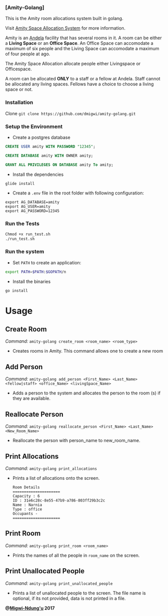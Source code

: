 
### [Amity-Golang]

This is the Amity room allocations system built in golang.

Visit [Amity Space Allocation System](http://andela-dmigwi.github.io/amity-space-allocation/) for more information.


Amity is an [Andela](http://andela.com) facility that has several rooms in it. A room can be
either a **Living Space** or an **Office Space**. An Office Space can accomodate a maximum of
six people and the Living Space can accomodate a maximum of four people at ago.  

The Amity Space Allocation allocate people either Livingspace or Officespace.  

A room can be allocated **ONLY** to a staff or a fellow at Andela. Staff cannot be allocated any living spaces.
 Fellows have a choice to choose a living space or not. 

### Installation
Clone `git clone https://github.com/dmigwi/amity-golang.git`

### Setup the Environment

 - Create a postgres database
 ```sql
 CREATE USER amity WITH PASSWORD "12345";

 CREATE DATABASE amity WITH OWNER amity;

 GRANT ALL PRIVILEGES ON DATABASE amity To amity;
 ```

 - Install the dependencies

 ```bash 
 glide install
 ```

 - Create a `.env` file in the root folder with following configuration:

 ```
export AG_DATABASE=amity
export AG_USER=amity
export AG_PASSWORD=12345
```

 
### Run the Tests

```bash
Chmod +x run_test.sh
./run_test.sh
```

### Run the system 

- Set `PATH` to create an application:

```bash
export PATH=$PATH:$GOPATH/n
```

- Install the binaries 

```bash
go install
```

# Usage
 
## Create Room
*Command:* `amity-golang create_room <room_name> <room_type>`  
 - Creates rooms in Amity. This command allows one to create a new room 

## Add Person
 *Command:* `amity-golang add_person <First_Name> <Last_Name> <fellow|staff> <office_Name> <livingSpace_Name>`  
 - Adds a person to the system and allocates the person to the room (s) if they are available.  

## Reallocate Person
 *Command:* `amity-golang reallocate_person <First_Name> <Last_Name> <New_Room_Name>`  
 - Reallocate the person with person_name to new_room_name.  

## Print Allocations
*Command:* `amity-golang print_allocations`  
 - Prints a list of allocations onto the screen. 
  
    ``Room Details``  
    ``=====================``  
    ``Capacity : 6``  
    ``ID : 31e6c28c-8e55-47b9-a786-803ff29b3c2c``  
    ``Name : Narnia``  
    ``Type : office``  
    ``Occupants -``  
    ``=====================``    

## Print Room
*Command:* `amity-golang print_room <room_name>`  
 - Prints the names of all the people in ``room_name`` on the screen.  

## Print Unallocated People
*Command:* `amity-golang print_unallocated_people`  
 - Prints a list of unallocated people to the screen. The file name is optional, if its not provided, data is not printed in a file.  

**@[Migwi-Ndung'u](http://www.github.com/dmigwi) 2017**  
